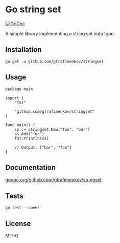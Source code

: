 # Go string set

[![GoDoc](https://godoc.org/github.com/gtrafimenkov/stringset?status.svg)](https://godoc.org/github.com/gtrafimenkov/stringset)

A simple library implementing a string set data type.

## Installation

```
go get -u github.com/gtrafimenkov/stringset
```

## Usage

```
package main

import (
	"fmt"

	"github.com/gtrafimenkov/stringset"
)

func main() {
	ss := stringset.New("foo", "bar")
	ss.Add("foo")
	fmt.Println(ss)

	// Output: ["bar", "foo"]
}
```

## Documentation

[godoc.org/github.com/gtrafimenkov/stringset](https://godoc.org/github.com/gtrafimenkov/stringset)

## Tests

```
go test --cover
```

## License

MIT-0
